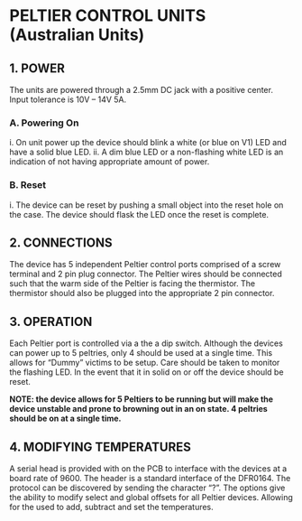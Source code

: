 # PELTIER CONTROL UNITS (Australian Units)

## 1.	POWER
The units are powered through a 2.5mm DC jack with a positive center. Input tolerance is 10V – 14V 5A. 
### A.	Powering On
i.	On unit power up the device should blink a white (or blue on V1) LED and have a solid blue LED.
ii.	A dim blue LED or a non-flashing white LED is an indication of not having appropriate amount of power. 
### B.	Reset
i.	The device can be reset by pushing a small object into the reset hole on the case. The device should flask the LED once the reset is complete.

## 2.	CONNECTIONS
The device has 5 independent Peltier control ports comprised of a screw terminal and 2 pin plug connector. The Peltier wires should be connected such that the warm side of the Peltier is facing the thermistor. The thermistor should also be plugged into the appropriate 2 pin connector. 

## 3.	OPERATION
Each Peltier port is controlled via a the a dip switch. Although the devices can power up to 5 peltries, only 4 should be used at a single time. This allows for “Dummy” victims to be setup. Care should be taken to monitor the flashing LED. In the event that it in solid on or off the device should be reset.

**NOTE: the device allows for 5 Peltiers to be running but will make the device unstable and prone to browning out in an on state. 4 peltries should be on at a single time.**

## 4.	MODIFYING TEMPERATURES
A serial head is provided with on the PCB to interface with the devices at a board rate of 9600. The header is a standard interface of the DFR0164. The protocol can be discovered by sending the character “?”. The options give the ability to modify select and global offsets for all Peltier devices. Allowing for the used to add, subtract and set the temperatures.



